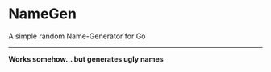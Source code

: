 # NameGen

A simple random Name-Generator for Go

***

__Works somehow... but generates ugly names__

